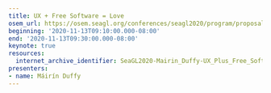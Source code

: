 ```yaml
---
title: UX + Free Software = Love
osem_url: https://osem.seagl.org/conferences/seagl2020/program/proposals/805
beginning: '2020-11-13T09:10:00.000-08:00'
end: '2020-11-13T09:30:00.000-08:00'
keynote: true
resources:
  internet_archive_identifier: SeaGL2020-Mairin_Duffy-UX_Plus_Free_Software_Equals_Love
presenters:
- name: Máirín Duffy
---
```

